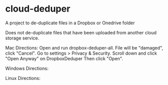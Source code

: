 # cloud-deduper

A project to de-duplicate files in a Dropbox or Onedrive folder

Does not de-duplicate files that have been uploaded from another cloud storage service.


Mac Directions: Open and run dropbox-deduper-all.
                File will be "damaged", click "Cancel". 
                Go to settings > Privacy & Security.
                Scroll down and click "Open Anyway" on DropboxDeduper
                Then click "Open".

Windows Directions: 

Linux Directions: 
